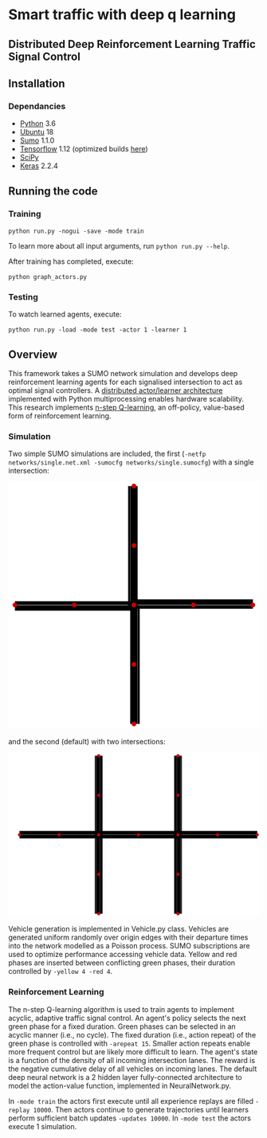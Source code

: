 # Smart traffic with deep q learning

## Distributed Deep Reinforcement Learning Traffic Signal Control

## Installation

### Dependancies

- [Python](https://www.python.org/) 3.6
- [Ubuntu](https://www.ubuntu.com/) 18
- [Sumo](https://sourceforge.net/projects/sumo/) 1.1.0
- [Tensorflow](https://www.tensorflow.org/) 1.12 (optimized builds [here](https://github.com/lakshayg/tensorflow-build))
- [SciPy](https://www.scipy.org/)
- [Keras](https://keras.io/) 2.2.4

## Running the code

### Training

```
python run.py -nogui -save -mode train
```

To learn more about all input arguments, run `python run.py --help`.

After training has completed, execute:

```
python graph_actors.py
```


### Testing

To watch learned agents, execute:

```
python run.py -load -mode test -actor 1 -learner 1
```

## Overview

This framework takes a SUMO network simulation and develops deep reinforcement learning agents for each signalised intersection to act as optimal signal controllers. A [distributed actor/learner architecture](https://arxiv.org/abs/1803.00933) implemented with Python multiprocessing enables hardware scalability. This research implements [n-step Q-learning](https://arxiv.org/abs/1602.01783), an off-policy, value-based form of reinforcement learning. 


### Simulation

Two simple SUMO simulations are included, the first (`-netfp networks/single.net.xml -sumocfg networks/single.sumocfg`) with a single intersection:

![Screenshot](doc/single.png)

and the second (default) with two intersections:

![Screenshot](doc/double.png)

Vehicle generation is implemented in Vehicle.py class. Vehicles are generated uniform randomly over origin edges with their departure times into the network modelled as a Poisson process. SUMO subscriptions are used to optimize performance accessing vehicle data. Yellow and red phases are inserted between conflicting green phases, their duration controlled by `-yellow 4 -red 4`.

### Reinforcement Learning

The n-step Q-learning algorithm is used to train agents to implement acyclic, adaptive traffic signal control. An agent's policy selects the next green phase for a fixed duration. Green phases can be selected in an acyclic manner (i.e., no cycle). The fixed duration (i.e., action repeat) of the green phase is controlled with `-arepeat 15`. Smaller action repeats enable more frequent control but are likely more difficult to learn. The agent's state is a function of the density of all incoming intersection lanes. The reward is the negative cumulative delay of all vehicles on incoming lanes. The default deep neural network is a 2 hidden layer fully-connected architecture to model the action-value function, implemented in NeuralNetwork.py.

In `-mode train` the actors first execute until all experience replays are filled `-replay 10000`. Then actors continue to generate trajectories until learners perform sufficient batch updates `-updates 10000`. In `-mode test` the actors execute 1 simulation. 
